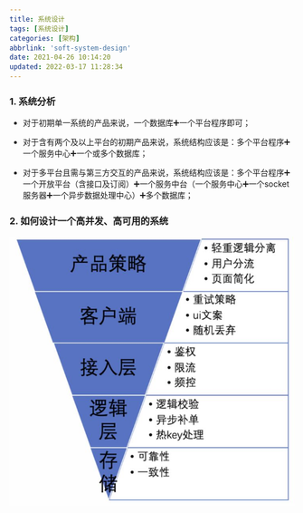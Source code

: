 ```yaml
---
title: 系统设计
tags: [系统设计]
categories: [架构]
abbrlink: 'soft-system-design'
date: 2021-04-26 10:14:20
updated: 2022-03-17 11:28:34
---
```


### 1. 系统分析
 - 对于初期单一系统的产品来说，一个数据库➕一个平台程序即可；

 - 对于含有两个及以上平台的初期产品来说，系统结构应该是：多个平台程序➕一个服务中心➕一个或多个数据库；

 - 对于多平台且需与第三方交互的产品来说，系统结构应该是：多个平台程序➕一个开放平台（含接口及订阅）➕一个服务中台（一个服务中心➕一个socket服务器➕一个异步数据处理中心）➕多个数据库；

### 2. 如何设计一个高并发、高可用的系统
![](/images/soft_design_1.png)
